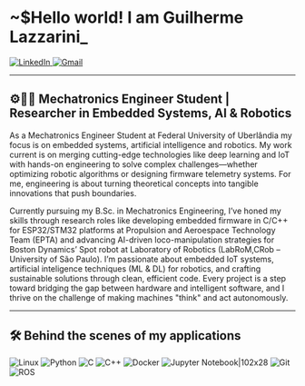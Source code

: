 
# ~$Hello world! I am Guilherme Lazzarini_

<a href="https://www.linkedin.com/in/guilherme-maximiano-s-lazzarini-b26a9b277/">
  <img src="https://img.shields.io/badge/LinkedIn-0A66C2?style=for-the-badge&logo=linkedin&logoColor=white" alt="LinkedIn" />
</a> <a href="mailto:gmslazzarini@gmail.com">
  <img src="https://img.shields.io/badge/Gmail-D14836?style=for-the-badge&logo=gmail&logoColor=white" alt="Gmail" />
</a>

---

## ⚙️👨‍💻 Mechatronics Engineer Student | Researcher in Embedded Systems, AI & Robotics

As a Mechatronics Engineer Student at Federal University of Uberlândia my focus is on embedded systems, artificial intelligence and robotics. My work current is on merging cutting-edge technologies like deep learning and IoT with hands-on engineering to solve complex challenges—whether optimizing robotic algorithms or designing firmware telemetry systems. For me, engineering is about turning theoretical concepts into tangible innovations that push boundaries.

Currently pursuing my B.Sc. in Mechatronics Engineering, I’ve honed my skills through research roles like developing embedded firmware in C/C++ for ESP32/STM32 platforms at Propulsion and Aeroespace Technology Team (EPTA) and advancing AI-driven loco-manipulation strategies for Boston Dynamics’ Spot robot at Laboratory of Robotics (LabRoM,CRob – University of São Paulo).  I’m passionate about embedded IoT systems, artificial inteligence techniques (ML & DL) for robotics, and crafting sustainable solutions through clean, efficient code. Every project is a step toward bridging the gap between hardware and intelligent software, and I thrive on the challenge of making machines "think" and act autonomously.

---

## 🛠️ Behind the scenes of my applications 

  ![Linux](https://img.shields.io/badge/Linux-FCC624?style=for-the-badge&logo=linux&logoColor=black) ![Python](https://img.shields.io/badge/Python-3776AB?style=for-the-badge&logo=python&logoColor=white) ![C](https://img.shields.io/badge/C-A8B9CC?style=for-the-badge&logo=c&logoColor=black) ![C++](https://img.shields.io/badge/C++-00599C?style=for-the-badge&logo=c%2B%2B&logoColor=white) ![Docker](https://img.shields.io/badge/Docker-2496ED?style=for-the-badge&logo=docker&logoColor=white) ![Jupyter Notebook|102x28](https://img.shields.io/badge/Jupyter-FFBE00?style=for-the-badge&logo=jupyter&logoColor=black) ![Git](https://img.shields.io/badge/Git-F05032?style=for-the-badge&logo=git&logoColor=white) ![ROS](https://img.shields.io/badge/ROS-22314E?style=for-the-badge&logo=ros&logoColor=white)

